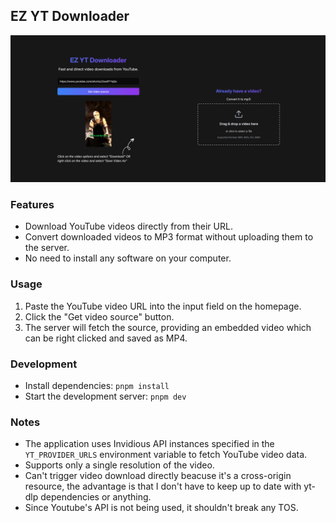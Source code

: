 ## EZ YT Downloader

![landing page](resources/image.png)

### Features

- Download YouTube videos directly from their URL.
- Convert downloaded videos to MP3 format without uploading them to the server.
- No need to install any software on your computer.

### Usage

1. Paste the YouTube video URL into the input field on the homepage.
2. Click the "Get video source" button.
3. The server will fetch the source, providing an embedded video which can be right clicked and saved as MP4.

### Development

- Install dependencies: `pnpm install`
- Start the development server: `pnpm dev`

### Notes

- The application uses Invidious API instances specified in the `YT_PROVIDER_URLS` environment variable to fetch YouTube video data.
- Supports only a single resolution of the video.
- Can't trigger video download directly beacuse it's a cross-origin resource, the advantage is that I don't have to keep up to date with yt-dlp dependencies or anything.
- Since Youtube's API is not being used, it shouldn't break any TOS.
